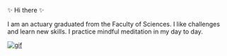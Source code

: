 ✨ Hi there ✨ 

I am an actuary graduated from the Faculty of Sciences.
I like challenges and learn new skills.
I practice mindful meditation in my day to day.

[![gif](https://winx-fanfiction-story.fandom.com/wiki/Magic_Winx?file=Magic_winx.gif)](https://github.com/AlejandraMunive/AlejandraMunive)
